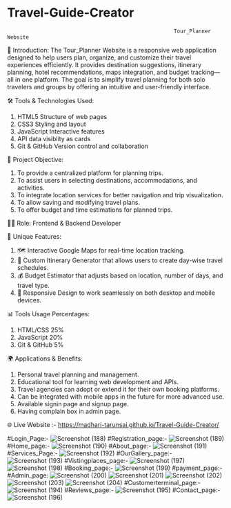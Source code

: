 # Travel-Guide-Creator
                                                          Tour_Planner Website

📝 Introduction:
The Tour_Planner Website is a responsive web application designed to help users plan, organize, and customize their travel experiences efficiently. It provides destination suggestions, itinerary planning, hotel recommendations, maps integration, and budget tracking—all in one platform. The goal is to simplify travel planning for both solo travelers and groups by offering an intuitive and user-friendly interface.

🛠️ Tools & Technologies Used:

1. HTML5	Structure of web pages
2. CSS3	Styling and layout
3. JavaScript	Interactive features
4. API data visiblity as cards
5. Git & GitHub	Version control and collaboration

🎯 Project Objective:

1. To provide a centralized platform for planning trips.
2.  To assist users in selecting destinations, accommodations, and activities.
3. To integrate location services for better navigation and trip visualization.
4. To allow saving and modifying travel plans.
5. To offer budget and time estimations for planned trips.

👨‍💻 Role: Frontend & Backend Developer

🌟 Unique Features:

1. 🗺️ Interactive Google Maps for real-time location tracking.
2. 📆 Custom Itinerary Generator that allows users to create day-wise travel schedules.
3. 💰 Budget Estimator that adjusts based on location, number of days, and travel type.
4. 📱 Responsive Design to work seamlessly on both desktop and mobile devices.

📊 Tools Usage Percentages:
1. HTML/CSS	25%
2. JavaScript	20%
3. Git & GitHub	5%

🌍 Applications & Benefits:
1. Personal travel planning and management.
2. Educational tool for learning web development and APIs.
3. Travel agencies can adopt or extend it for their own booking platforms.
4. Can be integrated with mobile apps in the future for more advanced use.
5. Available signin page and signup page.
6. Having complain box in admin page.

🌐 Live Website :- https://madhari-tarunsai.github.io/Travel-Guide-Creator/

#Login_Page:-
![Screenshot (188)](https://github.com/user-attachments/assets/837a2fb9-fdaf-4d82-9abd-f123cc7af5bc)
#Registration_page:-
![Screenshot (189)](https://github.com/user-attachments/assets/6abfced1-3da4-4e92-914a-5a8bdd9ae611)
#Home_page:-
![Screenshot (190)](https://github.com/user-attachments/assets/697a861a-fbf5-4514-8deb-126b59cf0129)
#About_page:-
![Screenshot (191)](https://github.com/user-attachments/assets/d0047e19-39e9-4628-b19b-1f8c2bf9b072)
#Services_Page:-
![Screenshot (192)](https://github.com/user-attachments/assets/b1339604-ebb7-4e0a-9906-c80f517cf4d6)
#OurGallery_page:-
![Screenshot (193)](https://github.com/user-attachments/assets/15f974da-265d-47af-9600-01620a9768d6)
#Vistingplaces_page:-
![Screenshot (197)](https://github.com/user-attachments/assets/2c527519-adae-4c08-bec7-40f2e8b6e886)
![Screenshot (198)](https://github.com/user-attachments/assets/fd377f49-d6cf-42aa-a4c6-c508b6d5dc78)
#Booking_page:-
![Screenshot (199)](https://github.com/user-attachments/assets/1e95f0ad-200f-4a39-922d-77271c26bd7d)
#payment_page:-
#Admin_page:
![Screenshot (200)](https://github.com/user-attachments/assets/355b7071-dcb7-41a0-ae81-c69be833f746)
![Screenshot (201)](https://github.com/user-attachments/assets/49e6957d-91f3-4e8a-a4ef-db8d76452bca)
![Screenshot (202)](https://github.com/user-attachments/assets/70834526-63a6-40c2-b942-3480dd80d047)
![Screenshot (203)](https://github.com/user-attachments/assets/12fcd342-f1c4-4d11-a421-7e386c69db7a)
![Screenshot (204)](https://github.com/user-attachments/assets/e3d3c07d-cf2a-4cd2-8e90-737e2b81040c)
#Customerterminal_page:-
![Screenshot (194)](https://github.com/user-attachments/assets/1ac22ab0-13e4-4208-a2f0-f0c7d42086a7)
#Reviews_page:-
![Screenshot (195)](https://github.com/user-attachments/assets/e414dc2a-e803-4c32-83b5-205bde061ed1)
#Contact_page:-
![Screenshot (196)](https://github.com/user-attachments/assets/eb874675-08b8-4c0c-bcec-091980db3324)












